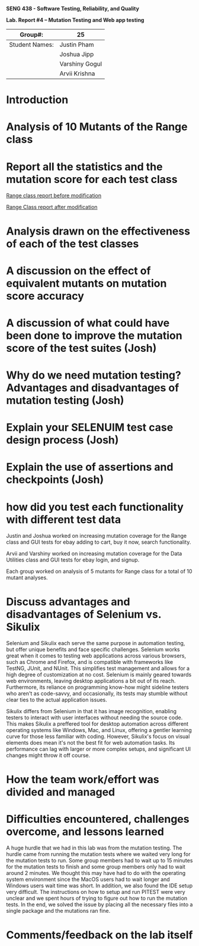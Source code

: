 **SENG 438 - Software Testing, Reliability, and Quality**

**Lab. Report \#4 – Mutation Testing and Web app testing**

| Group\#:       | 25             |
| -------------- | -------------- |
| Student Names: | Justin Pham    |
|                | Joshua Jipp    |
|                | Varshiny Gogul |
|                | Arvii Krishna  |

# Introduction

# Analysis of 10 Mutants of the Range class

# Report all the statistics and the mutation score for each test class

[Range class report before modification ](./438MutationTestsBefore.pdf)

[Range Class report after modification](./438MutationTestsAfter.pdf)

# Analysis drawn on the effectiveness of each of the test classes

# A discussion on the effect of equivalent mutants on mutation score accuracy

# A discussion of what could have been done to improve the mutation score of the test suites (Josh)

# Why do we need mutation testing? Advantages and disadvantages of mutation testing (Josh)

# Explain your SELENUIM test case design process (Josh)

# Explain the use of assertions and checkpoints (Josh)

# how did you test each functionality with different test data

Justin and Joshua worked on increasing mutation coverage for the Range class and GUI tests for ebay adding to cart, buy it now, search functionality.

Arvii and Varshiny worked on increasing mutation coverage for the Data Utilities class and GUI tests for ebay login, and signup.

Each group worked on analysis of 5 mutants for Range class for a total of 10 mutant analyses.

# Discuss advantages and disadvantages of Selenium vs. Sikulix

Selenium and Sikulix each serve the same purpose in automation testing, but offer unique benefits and face specific challenges. Selenium works great when it comes to testing web applications across various browsers, such as Chrome and Firefox, and is compatible with frameworks like TestNG, JUnit, and NUnit. This simplifies test management and allows for a high degree of customization at no cost. Selenium is mainly geared towards web environments, leaving desktop applications a bit out of its reach. Furthermore, its reliance on programming know-how might sideline testers who aren't as code-savvy, and occasionally, its tests may stumble without clear ties to the actual application issues.

Sikulix differs from Selenium in that it has image recognition, enabling testers to interact with user interfaces without needing the source code. This makes Sikulix a preffered tool for desktop automation across different operating systems like Windows, Mac, and Linux, offering a gentler learning curve for those less familiar with coding. However, Sikulix's focus on visual elements does mean it's not the best fit for web automation tasks. Its performance can lag with larger or more complex setups, and significant UI changes might throw it off course.

# How the team work/effort was divided and managed

# Difficulties encountered, challenges overcome, and lessons learned

A huge hurdle that we had in this lab was from the mutation testing. The hurdle came from running the mutation tests where we waited very long for the mutation tests to run. Some group members had to wait up to 15 minutes for the mutation tests to finish and some group members only had to wait around 2 minutes. We thought this may have had to do with the operating system environment since the MacOS users had to wait longer and Windows users wait time was short. In addition, we also found the IDE setup very difficult. The instructions on how to setup and run PITEST were very unclear and we spent hours of trying to figure out how to run the mutation tests. In the end, we solved the issue by placing all the necessary files into a single package and the mutations ran fine.

# Comments/feedback on the lab itself
